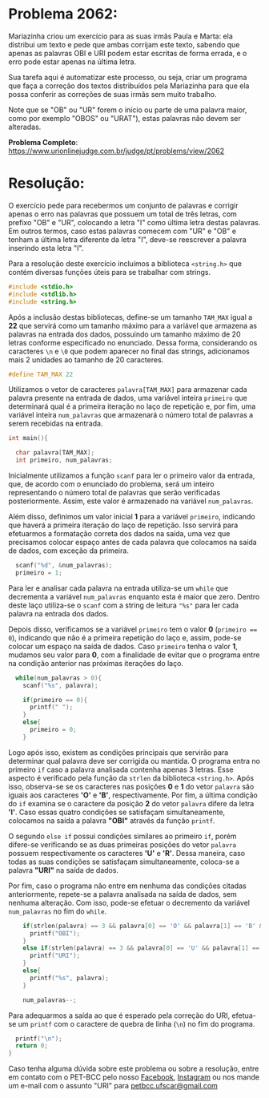 # Problema 2062:

Mariazinha criou um exercício para as suas irmãs Paula e Marta: ela distribui um texto e pede que ambas corrijam este texto, sabendo que apenas as palavras OBI e URI podem estar escritas de forma errada, e o erro pode estar apenas na última letra.

Sua tarefa aqui é automatizar este processo, ou seja, criar um programa que faça a correção dos textos distribuídos pela Mariazinha para que ela possa conferir as correções de suas irmãs sem muito trabalho.

Note que se "OB" ou "UR" forem o início ou parte de uma palavra maior, como por exemplo "OBOS" ou "URAT"), estas palavras não devem ser alteradas.

**Problema Completo**: https://www.urionlinejudge.com.br/judge/pt/problems/view/2062


# Resolução:

O exercício pede para recebermos um conjunto de palavras e corrigir apenas o erro nas palavras que possuem um total de três letras, com prefixo "OB" e "UR", colocando a letra "I" como última letra destas palavras. Em outros termos, caso estas palavras comecem com "UR" e "OB" e tenham a última letra diferente da letra "I", deve-se reescrever a palavra inserindo esta letra "I".

Para a resolução deste exercício incluímos a biblioteca `<string.h>` que contém diversas funções úteis para se trabalhar com strings.

```c
#include <stdio.h>
#include <stdlib.h>
#include <string.h>
```

Após a inclusão destas bibliotecas, define-se um tamanho `TAM_MAX` igual a **22** que servirá como um tamanho máximo para a variável que armazena as palavras na entrada dos dados, possuindo um tamanho máximo de 20 letras conforme especificado no enunciado. Dessa forma, considerando os caracteres `\n` e `\0` que podem aparecer no final das strings, adicionamos mais 2 unidades ao tamanho de 20 caracteres.   

```c
#define TAM_MAX 22
```

Utilizamos o vetor de caracteres `palavra[TAM_MAX]` para armazenar cada palavra presente na entrada de dados, uma variável inteira `primeiro` que determinará qual é a primeira iteração no laço de repetição e, por fim, uma variável inteira `num_palavras` que armazenará o número total de palavras a serem recebidas na entrada.

```c
int main(){

  char palavra[TAM_MAX];
  int primeiro, num_palavras;
```

Inicialmente utilizamos a função `scanf` para ler o primeiro valor da entrada, que, de acordo com o enunciado do problema, será um inteiro representando o número total de palavras que serão verificadas posteriormente. Assim, este valor é armazenado na variável `num_palavras`.

Além disso, definimos um valor inicial **1** para a variável `primeiro`, indicando que haverá a primeira iteração do laço de repetição. Isso servirá para efetuarmos a formatação correta dos dados na saída, uma vez que precisamos colocar espaço antes de cada palavra que colocamos na saída de dados, com exceção da primeira.

```c
  scanf("%d", &num_palavras);
  primeiro = 1;
```

Para ler e analisar cada palavra na entrada utiliza-se um `while` que decrementa a variável `num_palavras` enquanto esta é maior que zero. Dentro deste laço utiliza-se o `scanf` com a string de leitura `"%s"` para ler cada palavra na entrada dos dados.

Depois disso, verificamos se a variável `primeiro` tem o valor **0** (`primeiro == 0`), indicando que não é a primeira repetição do laço e, assim, pode-se colocar um espaço na saída de dados. Caso `primeiro` tenha o valor **1**, mudamos seu valor para **0**, com a finalidade de evitar que o programa entre na condição anterior nas próximas iterações do laço.

```c
  while(num_palavras > 0){
    scanf("%s", palavra);

    if(primeiro == 0){
      printf(" ");
    }
    else{
      primeiro = 0;
    }
```

Logo após isso, existem as condições principais
que servirão para determinar qual palavra deve ser corrigida ou mantida. O programa entra no primeiro `if` caso a palavra analisada contenha apenas 3 letras. Esse aspecto é verificado pela função da `strlen` da biblioteca `<string.h>`. Após isso, observa-se se os caracteres nas posições **0** e **1** do vetor `palavra` são iguais aos caracteres **'O'** e **'B'**, respectivamente. Por fim, a última condição do `if` examina se o caractere da posição **2** do vetor `palavra` difere da letra **'I'**. Caso essas quatro condições se satisfaçam simultaneamente, colocamos na saída a palavra **"OBI"** através da função `printf`.

O segundo `else if` possui condições similares ao primeiro `if`, porém difere-se verificando se as duas primeiras posições do vetor `palavra` possuem respectivamente os caracteres **'U'** e **'R'**. Dessa maneira, caso todas as suas condições se satisfaçam simultaneamente, coloca-se a palavra **"URI"** na saída de dados.

Por fim, caso o programa não entre em nenhuma das condições citadas anteriormente, repete-se a palavra analisada na saída de dados, sem nenhuma alteração. Com isso, pode-se efetuar o decremento da variável `num_palavras` no fim do `while`.

```c
    if(strlen(palavra) == 3 && palavra[0] == 'O' && palavra[1] == 'B' && palavra[2] != 'I'){
      printf("OBI");
    }
    else if(strlen(palavra) == 3 && palavra[0] == 'U' && palavra[1] == 'R' && palavra[2] != 'I'){
      printf("URI");
    }
    else{
      printf("%s", palavra);
    }

    num_palavras--;
```
Para adequarmos a saída ao que é esperado pela correção do URI, efetua-se um `printf` com o caractere de quebra de linha (`\n`) no fim do programa.

```c
  printf("\n");
  return 0;
}
```

Caso tenha alguma dúvida sobre este problema ou sobre a resolução, entre em contato com o PET-BCC pelo nosso
[Facebook](https://www.facebook.com/petbcc/),
[Instagram](https://www.instagram.com/petbcc.ufscar/)
ou nos mande um e-mail com o assunto "URI" para  petbcc.ufscar@gmail.com
